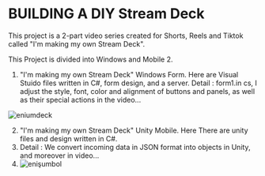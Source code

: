 # BUILDING A DIY Stream Deck

This project is a 2-part video series created for Shorts, Reels and Tiktok called "I'm making my own Stream Deck".

This Project is divided into Windows and Mobile 2.

1. "I'm making my own Stream Deck" Windows Form. Here are Visual Stuido files written in C#, form design, and a server. 
Detail : form1.in cs, I adjust the style, font, color and alignment of buttons and panels, as well as their special actions in the video...

![eniumdeck](https://github.com/user-attachments/assets/6cc32e96-3cec-4574-9b1b-928799d0f088)

2. "I'm making my own Stream Deck" Unity Mobile. Here There are unity files and design written in C#.
3. Detail : We convert incoming data in JSON format into objects in Unity, and moreover in video...
4. ![enişumbol](https://github.com/user-attachments/assets/ab0814d0-0855-481d-9d2f-45c3d3ddae7d)
